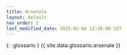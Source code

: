 ```yaml
---
title: Arsenale
layout: default
nav_order: 2
last_modified_date: 2025-02-04 12:26:00 CET
---
```


{: .glossario }
{{ site.data.glossario.arsenale }}

<!-- {: .glossario }
{{ site.data.glossario.bucintoro }} -->
